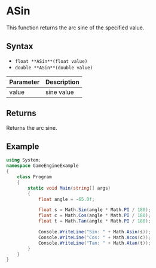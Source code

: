 # ASin

This function returns the arc sine of the specified value.

## Syntax

- `float **ASin**(float value)`
- `double **ASin**(double value)`

| Parameter | Description |
| --- | --- |
| value | sine value |

## Returns

Returns the arc sine.

## Example

```csharp
using System;
namespace GameEngineExample
{
    class Program
    {
        static void Main(string[] args)
        {
            float angle = -65.0f;

            float s = Math.Sin(angle * Math.PI / 180);
            float c = Math.Cos(angle * Math.PI / 180);
            float t = Math.Tan(angle * Math.PI / 180);

            Console.WriteLine("Sin: " + Math.Asin(s));
            Console.WriteLine("Cos: " + Math.Acos(c));
            Console.WriteLine("Tan: " + Math.Atan(t));
        }
    }
}
```